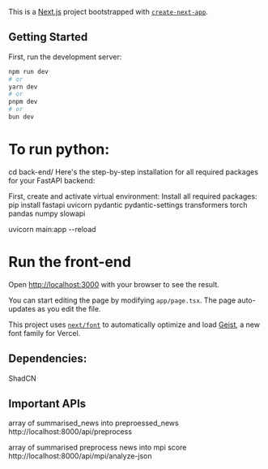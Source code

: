 This is a [Next.js](https://nextjs.org) project bootstrapped with [`create-next-app`](https://nextjs.org/docs/app/api-reference/cli/create-next-app).

## Getting Started

First, run the development server:

```bash
npm run dev
# or
yarn dev
# or
pnpm dev
# or
bun dev
```

# To run python:
cd back-end/
Here's the step-by-step installation for all required packages for your FastAPI backend:

First, create and activate virtual environment:
Install all required packages:
pip install fastapi uvicorn pydantic pydantic-settings transformers torch pandas numpy slowapi

uvicorn main:app --reload

# Run the front-end
Open [http://localhost:3000](http://localhost:3000) with your browser to see the result.

You can start editing the page by modifying `app/page.tsx`. The page auto-updates as you edit the file.

This project uses [`next/font`](https://nextjs.org/docs/app/building-your-application/optimizing/fonts) to automatically optimize and load [Geist](https://vercel.com/font), a new font family for Vercel.

## Dependencies:

ShadCN


## Important APIs

array of summarised_news into preproessed_news
http://localhost:8000/api/preprocess

array of summarised preprocess news into mpi score
http://localhost:8000/api/mpi/analyze-json



